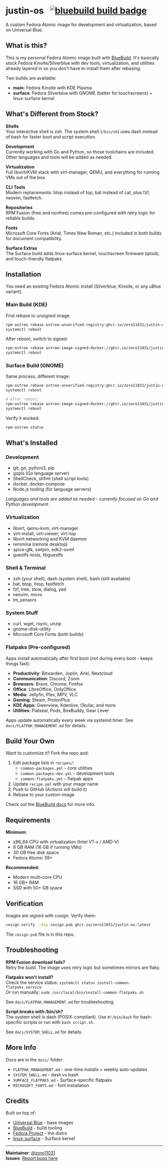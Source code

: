 # justin-os &nbsp; [![bluebuild build badge](https://github.com/zoro11031/justin-os/actions/workflows/build.yml/badge.svg)](https://github.com/zoro11031/justin-os/actions/workflows/build.yml)

A custom Fedora Atomic image for development and virtualization, based on Universal Blue.

## What is this?

This is my personal Fedora Atomic image built with [BlueBuild](https://blue-build.org/). It's basically stock Fedora Kinoite/Silverblue with dev tools, virtualization, and utilities already layered in so you don't have to install them after rebasing.

Two builds are available:

- **main**: Fedora Kinoite with KDE Plasma
- **surface**: Fedora Silverblue with GNOME (better for touchscreens) + linux-surface kernel

## What's Different from Stock?

**Shells**  
Your interactive shell is zsh. The system shell (`/bin/sh`) uses dash instead of bash for faster boot and script execution.

**Development**  
Currently working with Go and Python, so those toolchains are included. Other languages and tools will be added as needed.

**Virtualization**  
Full libvirt/KVM stack with virt-manager, QEMU, and everything for running VMs out of the box.

**CLI Tools**  
Modern replacements: btop instead of top, bat instead of cat, plus fzf, neovim, fastfetch.

**Repositories**  
RPM Fusion (free and nonfree) comes pre-configured with retry logic for reliable builds.

**Fonts**  
Microsoft Core Fonts (Arial, Times New Roman, etc.) included in both builds for document compatibility.

**Surface Extras**  
The Surface build adds linux-surface kernel, touchscreen firmware (iptsd), and touch-friendly flatpaks.

## Installation

You need an existing Fedora Atomic install (Silverblue, Kinoite, or any uBlue variant).

### Main Build (KDE)

First rebase to unsigned image:

```bash
rpm-ostree rebase ostree-unverified-registry:ghcr.io/zoro11031/justin-os:latest
systemctl reboot
```

After reboot, switch to signed:

```bash
rpm-ostree rebase ostree-image-signed:docker://ghcr.io/zoro11031/justin-os:latest
systemctl reboot
```

### Surface Build (GNOME)

Same process, different image:

```bash
rpm-ostree rebase ostree-unverified-registry:ghcr.io/zoro11031/justin-os-surface:latest
systemctl reboot

# After reboot:
rpm-ostree rebase ostree-image-signed:docker://ghcr.io/zoro11031/justin-os-surface:latest
systemctl reboot
```

Verify it worked:

```bash
rpm-ostree status
```

## What's Installed

### Development

- git, go, python3, pip
- gopls (Go language server)
- ShellCheck, shfmt (shell script tools)
- docker, docker-compose
- Node.js tooling (for language servers)

_Languages and tools are added as needed - currently focused on Go and Python development._

### Virtualization

- libvirt, qemu-kvm, virt-manager
- virt-install, virt-viewer, virt-top
- libvirt networking and KVM daemon
- remmina (remote desktop)
- spice-gtk, swtpm, edk2-ovmf
- guestfs-tools, libguestfs

### Shell & Terminal

- zsh (your shell), dash (system shell), bash (still available)
- bat, btop, htop, fastfetch
- fzf, tree, stow, dialog, yad
- neovim, micro
- lm_sensors

### System Stuff

- curl, wget, rsync, unzip
- gnome-disk-utility
- Microsoft Core Fonts (both builds)

### Flatpaks (Pre-configured)

Apps install automatically after first boot (not during every boot - keeps things fast):

- **Productivity**: Bitwarden, Joplin, Anki, Nextcloud
- **Communication**: Discord, Zoom
- **Browsers**: Brave, Chrome, Firefox
- **Office**: LibreOffice, OnlyOffice
- **Media**: Jellyfin, Plex, MPV, VLC
- **Gaming**: Steam, ProtonPlus
- **KDE Apps**: Gwenview, Kdenlive, Okular, and more
- **Utilities**: Flatseal, Pods, BoxBuddy, Gear Lever

Apps update automatically every week via systemd timer. See `docs/FLATPAK_MANAGEMENT.md` for details.

## Build Your Own

Want to customize it? Fork the repo and:

1. Edit package lists in `recipes/`:
   - `common-packages.yml` - core utilities
   - `common-packages-dev.yml` - development tools
   - `common-flatpaks.yml` - flatpak apps
2. Update `recipe.yml` with your image name
3. Push to GitHub (Actions will build it)
4. Rebase to your custom image

Check out the [BlueBuild docs](https://blue-build.org/learn/getting-started/) for more info.

## Requirements

**Minimum:**

- x86_64 CPU with virtualization (Intel VT-x / AMD-V)
- 8 GB RAM (16 GB if running VMs)
- 30 GB free disk space
- Fedora Atomic 39+

**Recommended:**

- Modern multi-core CPU
- 16 GB+ RAM
- SSD with 50+ GB space

## Verification

Images are signed with cosign. Verify them:

```bash
cosign verify --key cosign.pub ghcr.io/zoro11031/justin-os:latest
```

The `cosign.pub` file is in this repo.

## Troubleshooting

**RPM Fusion download fails?**  
Retry the build. The image uses retry logic but sometimes mirrors are flaky.

**Flatpaks won't install?**  
Check the service status: `systemctl status install-common-flatpaks.service`  
Or run manually: `sudo /usr/local/bin/install-common-flatpaks.sh`

See `docs/FLATPAK_MANAGEMENT.md` for troubleshooting.

**Script breaks with /bin/sh?**  
The system shell is dash (POSIX-compliant). Use `#!/bin/bash` for bash-specific scripts or run with `bash script.sh`.

See `docs/SYSTEM_SHELL.md` for details.

## More Info

Docs are in the `docs/` folder:

- `FLATPAK_MANAGEMENT.md` - one-time installs + weekly auto-updates
- `SYSTEM_SHELL.md` - dash vs bash
- `SURFACE_FLATPAKS.md` - Surface-specific flatpaks
- `MICROSOFT_FONTS.md` - font installation

## Credits

Built on top of:

- [Universal Blue](https://universal-blue.org/) - base images
- [BlueBuild](https://blue-build.org/) - build tooling
- [Fedora Project](https://fedoraproject.org/) - the distro
- [linux-surface](https://github.com/linux-surface) - Surface kernel

---

**Maintainer**: [@zoro11031](https://github.com/zoro11031)  
**Issues**: [Report bugs here](https://github.com/zoro11031/justin-os/issues)
